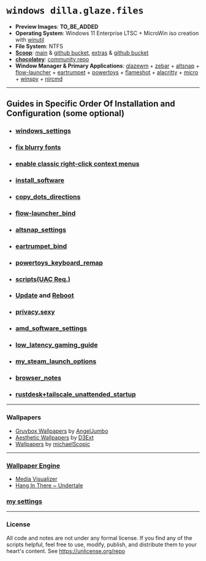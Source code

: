# `windows dilla.glaze.files`
- **Preview Images**: **TO_BE_ADDED**
- **Operating System**: Windows 11 Enterprise LTSC + MicroWin iso creation with [winutil](https://github.com/christitustech/winutil)
- **File System**: NTFS
- [**Scoop**](https://scoop.sh/): [main](https://scoop.sh/#/apps?q=%22https%3A%2F%2Fgithub.com%2FScoopInstaller%2FMain%22) & [github bucket](https://github.com/ScoopInstaller/Main),  [extras](https://scoop.sh/#/apps?q=%22https%3A%2F%2Fgithub.com%2FScoopInstaller%2FExtras%22) & [github bucket](https://github.com/ScoopInstaller/Extras)
- [**chocolatey**](https://chocolatey.org/): [community repo](https://community.chocolatey.org/packages)
- **Window Manager & Primary Applications**: [glazewm](https://github.com/glzr-io/glazewm) + [zebar](https://github.com/glzr-io/zebar) + [altsnap](https://github.com/RamonUnch/AltSnap) + [flow-launcher](https://github.com/Flow-Launcher/Flow.Launcher) + [eartrumpet](https://github.com/File-New-Project/EarTrumpet) + [powertoys](https://github.com/microsoft/PowerToys) + [flameshot](https://github.com/flameshot-org/flameshot) + [alacritty](https://github.com/alacritty/alacritty) + [micro](https://github.com/zyedidia/micro) + [winspy](https://github.com/strobejb/winspy) + [nircmd](https://www.nirsoft.net/utils/nircmd.html)
---
## Guides in Specific Order Of Installation and Configuration (some optional)
- ### [**windows_settings**](https://github.com/dillacorn/win-glaze-dots/blob/main/windows_settings.md)
- ### [**fix blurry fonts**](https://www.youtube.com/watch?v=YRqoVG-ApSI)
- ### [**enable classic right-click context menus**](https://winaero.com/how-to-enable-full-context-menus-in-windows-11/#Enable_the_classic_context_menus_manually_in_Windows_11)
- ### [**install_software**](https://github.com/dillacorn/win-glaze-dots/blob/main/install_software.md)
- ### [**copy_dots_directions**](https://github.com/dillacorn/win-glaze-dots/blob/main/copy_dots_directions.md)
- ### [**flow-launcher_bind**](https://github.com/dillacorn/win-glaze-dots/blob/main/flow-launcher_bind.png)
- ### [**altsnap_settings**](https://github.com/dillacorn/win-glaze-dots/blob/main/altsnap_settings.md)
- ### [**eartrumpet_bind**](https://github.com/dillacorn/win-glaze-dots/blob/main/eartrumpet_bind.png)
- ### [**powertoys_keyboard_remap**](https://github.com/dillacorn/win-glaze-dots/blob/main/powertoys.md)
- ### [**scripts(UAC Req.)**](https://github.com/dillacorn/win-glaze-dots/tree/main/scripts(UAC%20Req.))
- ### [**Update**](https://support.microsoft.com/en-us/windows/windows-update-faq-8a903416-6f45-0718-f5c7-375e92dddeb2) and [**Reboot**](https://support.microsoft.com/en-us/windows/restart-reboot-your-pc-110262aa-fc79-1c33-7b00-c140ae3a6dac)
- ### [**privacy.sexy**](https://github.com/dillacorn/win-glaze-dots/blob/main/privacy.sexy.md)
- ### [**amd_software_settings**](https://github.com/dillacorn/win-glaze-dots/blob/main/amd_software_settings.md)
- ### [**low_latency_gaming_guide**](https://github.com/dillacorn/win-glaze-dots/blob/main/low_latency_gaming_guide.md)
- ### [**my_steam_launch_options**](https://github.com/dillacorn/win-glaze-dots/blob/main/steam_launch_options.md)
- ### [**browser_notes**](https://github.com/dillacorn/win-glaze-dots/tree/main/browser_notes)
- ### [**rustdesk+tailscale_unattended_startup**](https://github.com/dillacorn/win-glaze-dots/blob/main/rustdesk+tailscale_unattended_startup.md)
---
### Wallpapers
- [Gruvbox Wallpapers](https://github.com/AngelJumbo/gruvbox-wallpapers) by [AngelJumbo](https://github.com/AngelJumbo)
- [Aesthetic Wallpapers](https://github.com/D3Ext/aesthetic-wallpapers) by [D3Ext](https://github.com/D3Ext)
- [Wallpapers](https://github.com/michaelScopic/Wallpapers) by [michaelScopic](https://github.com/michaelScopic)
---
### [Wallpaper Engine](https://store.steampowered.com/app/431960/Wallpaper_Engine)
- [Media Visualizer](https://steamcommunity.com/sharedfiles/filedetails/?id=2890984249)
- [Hang In There ~ Undertale](https://steamcommunity.com/sharedfiles/filedetails/?id=919213241)

### [my settings](https://github.com/dillacorn/win-glaze-dots/tree/main/ScreenShots_For_Guides/wallpaper_engine)
---
### License
All code and notes are not under any formal license. If you find any of the scripts helpful, feel free to use, modify, publish, and distribute them to your heart's content. See https://unlicense.org/repo
